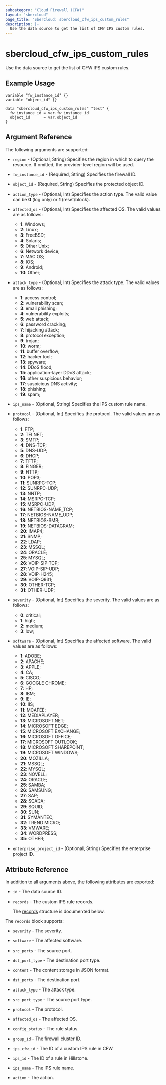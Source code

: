 ```yaml
---
subcategory: "Cloud Firewall (CFW)"
layout: "sbercloud"
page_title: "SberCloud: sbercloud_cfw_ips_custom_rules"
description: |-
  Use the data source to get the list of CFW IPS custom rules.
---
```


# sbercloud_cfw_ips_custom_rules

Use the data source to get the list of CFW IPS custom rules.

## Example Usage

```hcl
variable "fw_instance_id" {}
variable "object_id" {}

data "sbercloud_cfw_ips_custom_rules" "test" {
  fw_instance_id = var.fw_instance_id
  object_id      = var.object_id
}
```

## Argument Reference

The following arguments are supported:

* `region` - (Optional, String) Specifies the region in which to query the resource.
  If omitted, the provider-level region will be used.

* `fw_instance_id` - (Required, String) Specifies the firewall ID.

* `object_id` - (Required, String) Specifies the protected object ID.

* `action_type` - (Optional, Int) Specifies the action type.
  The valid value can be **0** (log only) or **1** (reset/block).

* `affected_os` - (Optional, Int) Specifies the affected OS.
  The valid values are as follows:
  + **1**: Windows;
  + **2**: Linux;
  + **3**: FreeBSD;
  + **4**: Solaris;
  + **5**: Other Unix;
  + **6**: Network device;
  + **7**: MAC OS;
  + **8**: IOS;
  + **9**: Android;
  + **10**: Other;

* `attack_type` - (Optional, Int) Specifies the attack type.
  The valid values are as follows:
  + **1**: access control;
  + **2**: vulnerability scan;
  + **3**: email phishing;
  + **4**: vulnerability exploits;
  + **5**: web attack;
  + **6**: password cracking;
  + **7**: hijacking attack;
  + **8**: protocol exception;
  + **9**: trojan;
  + **10**: worm;
  + **11**: buffer overflow;
  + **12**: hacker tool;
  + **13**: spyware;
  + **14**: DDoS flood;
  + **15**: application-layer DDoS attack;
  + **16**: other suspicious behavior;
  + **17**: suspicious DNS activity;
  + **18**: phishing;
  + **19**: spam;

* `ips_name` - (Optional, String) Specifies the IPS custom rule name.

* `protocol` - (Optional, Int) Specifies the protocol.
  The valid values are as follows:
  + **1**: FTP;
  + **2**: TELNET;
  + **3**: SMTP;
  + **4**: DNS-TCP;
  + **5**: DNS-UDP;
  + **6**: DHCP;
  + **7**: TFTP;
  + **8**: FINGER;
  + **9**: HTTP;
  + **10**: POP3;
  + **11**: SUNRPC-TCP;
  + **12**: SUNRPC-UDP;
  + **13**: NNTP;
  + **14**: MSRPC-TCP;
  + **15**: MSRPC-UDP;
  + **16**: NETBIOS-NAME_TCP;
  + **17**: NETBIOS-NAME_UDP;
  + **18**: NETBIOS-SMB;
  + **19**: NETBIOS-DATAGRAM;
  + **20**: IMAP4;
  + **21**: SNMP;
  + **22**: LDAP;
  + **23**: MSSQL;
  + **24**: ORACLE;
  + **25**: MYSQL;
  + **26**: VOIP-SIP-TCP;
  + **27**: VOIP-SIP-UDP;
  + **28**: VOIP-H245;
  + **29**: VOIP-Q931;
  + **30**: OTHER-TCP;
  + **31**: OTHER-UDP;

* `severity` - (Optional, Int) Specifies the severity.
  The valid values are as follows:
  + **0**: critical;
  + **1**: high;
  + **2**: medium;
  + **3**: low;

* `software` - (Optional, Int) Specifies the affected software.
  The valid values are as follows:
  + **1**: ADOBE;
  + **2**: APACHE;
  + **3**: APPLE;
  + **4**: CA;
  + **5**: CISCO;
  + **6**: GOOGLE CHROME;
  + **7**: HP;
  + **8**: IBM;
  + **9**: IE;
  + **10**: IIS;
  + **11**: MCAFEE;
  + **12**: MEDIAPLAYER;
  + **13**: MICROSOFT.NET;
  + **14**: MICROSOFT EDGE;
  + **15**: MICROSOFT EXCHANGE;
  + **16**: MICROSOFT OFFICE;
  + **17**: MICROSOFT OUTLOOK;
  + **18**: MICROSOFT SHAREPOINT;
  + **19**: MICROSOFT WINDOWS;
  + **20**: MOZILLA;
  + **21**: MSSQL;
  + **22**: MYSQL;
  + **23**: NOVELL;
  + **24**: ORACLE;
  + **25**: SAMBA;
  + **26**: SAMSUNG;
  + **27**: SAP;
  + **28**: SCADA;
  + **29**: SQUID;
  + **30**: SUN;
  + **31**: SYMANTEC;
  + **32**: TREND MICRO;
  + **33**: VMWARE;
  + **34**: WORDPRESS;
  + **35**: OTHER;

* `enterprise_project_id` - (Optional, String) Specifies the enterprise project ID.

## Attribute Reference

In addition to all arguments above, the following attributes are exported:

* `id` - The data source ID.

* `records` - The custom IPS rule records.

  The [records](#data_records_struct) structure is documented below.

<a name="data_records_struct"></a>
The `records` block supports:

* `severity` - The severity.

* `software` - The affected software.

* `src_ports` - The source port.

* `dst_port_type` - The destination port type.

* `content` - The content storage in JSON format.

* `dst_ports` - The destination port.

* `attack_type` - The attack type.

* `src_port_type` - The source port type.

* `protocol` - The protocol.

* `affected_os` - The affected OS.

* `config_status` - The rule status.

* `group_id` - The firewall cluster ID.

* `ips_cfw_id` - The ID of a custom IPS rule in CFW.

* `ips_id` - The ID of a rule in Hillstone.

* `ips_name` - The IPS rule name.

* `action` - The action.
